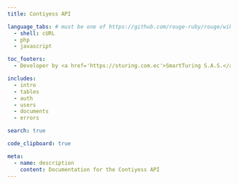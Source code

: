 ```yaml
---
title: Contiyess API

language_tabs: # must be one of https://github.com/rouge-ruby/rouge/wiki/List-of-supported-languages-and-lexers
  - shell: cURL
  - php
  - javascript

toc_footers: 
  - Developer by <a href='https://sturing.com.ec'>SmartTuring S.A.S.</a>

includes:
  - intro
  - tables
  - auth
  - users
  - documents
  - errors

search: true

code_clipboard: true

meta:
  - name: description
    content: Documentation for the Contiyess API
---
```

